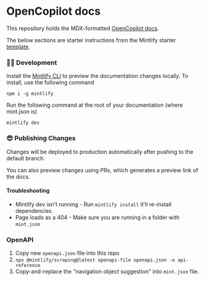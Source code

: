 # OpenCopilot docs

This repository holds the MDX-formatted [OpenCopilot docs](https://docs.opencopilot.dev).

The below sections are starter instructions from the Mintlify starter [template](https://github.com/mintlify/starter).

### 👩‍💻 Development

Install the [Mintlify CLI](https://www.npmjs.com/package/mintlify) to preview the documentation changes locally. To install, use the following command

```
npm i -g mintlify
```

Run the following command at the root of your documentation (where mint.json is)

```
mintlify dev
```

### 😎 Publishing Changes

Changes will be deployed to production automatically after pushing to the default branch.

You can also preview changes using PRs, which generates a preview link of the docs.

#### Troubleshooting

- Mintlify dev isn't running - Run `mintlify install` it'll re-install dependencies.
- Page loads as a 404 - Make sure you are running in a folder with `mint.json`

### OpenAPI

1. Copy new `openapi.json` file into this repo
2. `npx @mintlify/scraping@latest openapi-file openapi.json -o api-reference`
3. Copy-and-replace the "navigation object suggestion" into `mint.json` file.